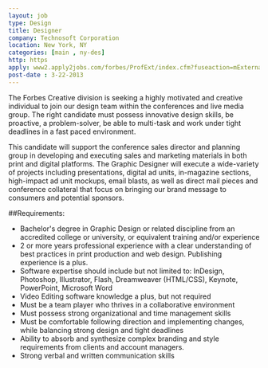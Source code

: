 ```yaml
---
layout: job
type: Design
title: Designer
company: Technosoft Corporation
location: New York, NY
categories: [main , ny-des]
http: https
apply: www2.apply2jobs.com/forbes/ProfExt/index.cfm?fuseaction=mExternal.showJob&RID=441&CurrentPage=1
post-date : 3-22-2013
---
```


The Forbes Creative division is seeking a highly motivated and creative individual to join our design team within the conferences and live media group. The right candidate must possess innovative design skills, be proactive, a problem-solver, be able to multi-task and work under tight deadlines in a fast paced environment.

This candidate will support the conference sales director and planning group in developing and executing sales and marketing materials in both print and digital platforms. The Graphic Designer will execute a wide-variety of projects including presentations, digital ad units, in-magazine sections, high-impact ad unit mockups, email blasts, as well as direct mail pieces and conference collateral that focus on bringing our brand message to consumers and potential sponsors.

##Requirements:

*  Bachelor's degree in Graphic Design or related discipline from an accredited college or university, or equivalent training and/or experience
*  2 or more years professional experience with a clear understanding of best practices in print production and web design. Publishing experience is a plus.
*  Software expertise should include but not limited to: InDesign, Photoshop, Illustrator, Flash, Dreamweaver (HTML/CSS), Keynote, PowerPoint, Microsoft Word
*  Video Editing software knowledge a plus, but not required
*  Must be a team player who thrives in a collaborative environment
*  Must possess strong organizational and time management skills
*  Must be comfortable following direction and implementing changes, while balancing strong design and tight deadlines
*  Ability to absorb and synthesize complex branding and style requirements from clients and account managers.
*  Strong verbal and written communication skills 